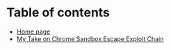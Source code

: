 # Table of contents

* [Home page](README.md)
* [My Take on Chrome Sandbox Escape Exploit Chain](chrome-sandbox-escape.md)

